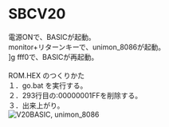 # SBCV20
電源ONで、BASICが起動。
\
monitor+リターンキーで、unimon_8086が起動。
\
]g fff0で、BASICが再起動。
\
\
ROM.HEX のつくりかた
\
１．go.bat を実行する。
\
２．293行目の:00000001FFを削除する。
\
３．出来上がり。
\
![V20BASIC, unimon_8086](images/SBCV20_V20BASIC_unimon.png)
